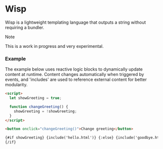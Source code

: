# Wisp

Wisp is a lightweight templating language that outputs a string without requiring a bundler.

> [!NOTE]
> This is a work in progress and very experimental.

### Example

The example below uses reactive logic blocks to dynamically update content at runtime. Content changes automatically when triggered by events, and 'includes' are used to reference external content for better modularity.

```html
<script>
  let showGreeting = true;

  function changeGreeting() {
    showGreeting = !showGreeting;
  }
</script>

<button onclick="changeGreeting()">Change greeting</button>

{#if showGreeting} {include('hello.html')} {:else} {include('goodbye.html')}
{/if}
```

